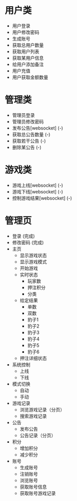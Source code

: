 # 用户类
- 用户登录
- 用户修改密码
- 生成账号
- 获取总用户数量
- 获取用户列表
- 获取某用户信息
- 给用户添加备注
- 用户充值
- 用户获取金额数量

# 管理类
- 管理员登录
- 管理员修改密码
- 发布公告[websocket] (-)
- 获取总公告数量 (-)
- 获取若干公告 (-)
- 删除某公告 (-)

# 游戏类
- 游戏上线[websocket] (-)
- 游戏下线[websocket] (-)
- 控制游戏结果[websocket] (-)

# 管理页
- 登录 (完成)
- 修改密码 (完成)
- 主页
  - 显示游戏状态
  - 显示游戏模式
  - 开始游戏
  - 实时状态
    - 玩家数
    - 押注积分
    - 分类
  - 给定结果
    - 单数
    - 双数
    - 豹子1
    - 豹子2
    - 豹子3
    - 豹子4
    - 豹子5
    - 豹子6
  - 押注详细状态
- 系统控制
  - 上线
  - 下线
- 模式切换
  - 自动
  - 手动
- 游戏记录
  - 浏览游戏记录（分页）
  - 搜索游戏记录
- 公告
  - 发布公告
  - 公告记录（分页）
- 积分
  - 增加积分
  - 减少积分
- 账号
  - 生成账号
  - 注销账号
  - 浏览账号
  - 获取账号信息
  - 获取账号游戏记录
